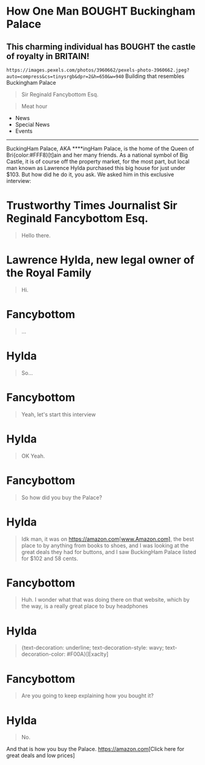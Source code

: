 # How One Man BOUGHT Buckingham Palace

## This charming individual has BOUGHT the castle of royalty in BRITAIN!

`https://images.pexels.com/photos/3960662/pexels-photo-3960662.jpeg?auto=compress&cs=tinysrgb&dpr=2&h=650&w=940` Building that resembles Buckingham Palace

> Sir Reginald Fancybottom Esq.

> Meat hour

- News
- Special News
- Events

---

BuckingHam Palace, AKA \*\*\*\*ingHam Palace, is the home of the Queen of Bri{color:#FFF8}[t]ain and her many friends.
As a national symbol of Big Castle, it is of course off the property market, for the most part, but local man known as Lawrence Hylda purchased this big house for just under $103.
But how did he do it, you ask. We asked him in this exclusive interview:

# Trustworthy Times Journalist Sir Reginald Fancybottom Esq.

> Hello there.

# Lawrence Hylda, new legal owner of the Royal Family

> Hi.

# Fancybottom

> ...

# Hylda

> So...

# Fancybottom

> Yeah, let's start this interview

# Hylda

> OK Yeah.

# Fancybottom

> So how did you buy the Palace?

# Hylda

> Idk man, it was on <https://amazon.com>[www.Amazon.com], the best place to by anything from books to shoes, and I was looking at the great deals they had for buttons, and I saw BuckingHam Palace listed for $102 and 58 cents.

# Fancybottom

> Huh. I wonder what that was doing there on that website, which by the way, is a really great place to buy headphones

# Hylda

> {text-decoration: underline; text-decoration-style: wavy; text-decoration-color: #F00A}[Exaclty]

# Fancybottom

> Are you going to keep explaining how you bought it?

# Hylda

> No.

And that is how you buy the Palace. <https://amazon.com>[Click here for great deals and low prices]
